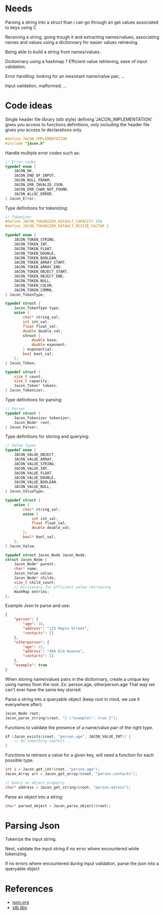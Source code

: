 # Needs
Parsing a string into a struct than i can go through an get values associated to keys using C

Receiving a string, going trough it and extracting names/values, associating names and values using a dictionnary
for easier values retrieving.

Being able to build a string from names/values.

Dictionnary using a hashmap ? Efficient value retrieving, ease of input validation.

Error handling: looking for an inexistant name/value pair, ...

Input validation, malformed, ...

# Code ideas
Single header file library (stb style)
defining 'JACON_IMPLEMENTATION' gives you access to functions definitions,
only including the header file gives you access to declarations only
```C
#define JACON_IMPLEMENTATION
#include "jacon.h"
```

Handle multiple error codes such as:
```C
// Error codes
typedef enum {
    JACON_OK,
    JACON_END_OF_INPUT,
    JACON_NULL_PARAM,
    JACON_ERR_INVALID_JSON,
    JACON_ERR_CHAR_NOT_FOUND,
    JACON_ALLOC_ERROR,
} Jacon_Error;
```

Type definitions for tokenizing:
```C
// Tokenizer
#define JACON_TOKENIZER_DEFAULT_CAPACITY 256
#define JACON_TOKENIZER_DEFAULT_RESIZE_FACTOR 2

typedef enum {
    JACON_TOKEN_STRING,
    JACON_TOKEN_INT,
    JACON_TOKEN_FLOAT,
    JACON_TOKEN_DOUBLE,
    JACON_TOKEN_BOOLEAN,
    JACON_TOKEN_ARRAY_START,
    JACON_TOKEN_ARRAY_END,
    JACON_TOKEN_OBJECT_START,
    JACON_TOKEN_OBJECT_END,
    JACON_TOKEN_NULL,
    JACON_TOKEN_COLON,
    JACON_TOKEN_COMMA,
} Jacon_TokenType;

typedef struct {
    Jacon_TokenType type;
    union {
        char* string_val;
        int int_val;
        float float_val;
        double double_val;
        struct {
            double base;
            double exponent;
        } exponential;
        bool bool_val;
    };
} Jacon_Token;

typedef struct {
    size_t count;
    size_t capacity;
    Jacon_Token* tokens;
} Jacon_Tokenizer;
```

Type definitions for parsing:
```C
// Parser
typedef struct {
    Jacon_Tokenizer tokenizer;
    Jacon_Node* root;
} Jacon_Parser;
```

Type definitions for storing and querying:
```C
// Value types
typedef enum {
    JACON_VALUE_OBJECT,
    JACON_VALUE_ARRAY,
    JACON_VALUE_STRING,
    JACON_VALUE_INT,
    JACON_VALUE_FLOAT,
    JACON_VALUE_DOUBLE,
    JACON_VALUE_BOOLEAN,
    JACON_VALUE_NULL,
} Jacon_ValueType;

typedef struct {
    union {
        char* string_val;
        union {
            int int_val;
            float float_val;
            double double_val;
        };
        bool* bool_val;
    };
} Jacon_Value;

typedef struct Jacon_Node Jacon_Node;
struct Jacon_Node {
    Jacon_Node* parent;
    char* name;
    Jacon_Value value;
    Jacon_Node* childs;
    size_t child_count;
    // Dictionary for efficient value retrieving
    HashMap entries;
};
```

Example Json to parse and use:
```Json
{
    "person": {
        "age": 18,
        "address": "123 Maple Street",
        "contacts": []
    },
    "otherperson": {
        "age": 22,
        "address": "456 Elm Avenue",
        "contacts": []
    },
    "example": true
}
```

When storing name/values pairs in the dictionnary, create a unique key using names from the root.
Ex: person.age, otherperson.age
That way we can't ever have the same key storred.

Parse a string into a queryable object (keep root in mind, we use it everywhere after):
```C
Jacon_Node root;
Jacon_parse_string(&root, "{ \"example\": true }");
```

Functions to validate the presence of a name/value pair of the right type.
```C
if (Jacon_exists(&root, "person.age", JACON_VALUE_INT)) {
    // do something usefull...
}
```

Functions to retrieve a value for a given key, will need a function for each possible type.
```C
int i = Jacon_get_int(&root, "person.age"); 
Jacon_Array arr = Jacon_get_array(&root, "person.contacts");

// Query an object property
char* address = Jacon_get_string(&root, "person.adress");
```

Parse an object into a string:
```C
char* parsed_object = Jacon_parse_object(&root);
```

# Parsing Json
Tokenize the input string.

Next, validate the input string if no error where encountered while tokenizing.

If no errors where encountered during input validation, parse the json into a queryable object

# References
- [json.org](https://www.json.org/json-en.html)
- [stb libs](https://github.com/nothings/stb)